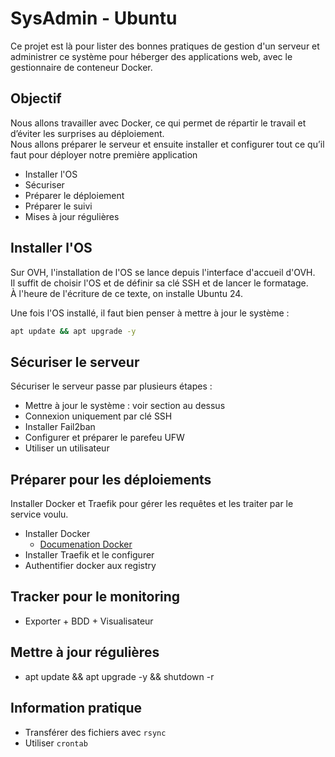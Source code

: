 # SysAdmin - Ubuntu

Ce projet est là pour lister des bonnes pratiques de gestion d'un serveur et administrer ce système pour héberger des applications web, avec le gestionnaire de conteneur Docker.

## Objectif

Nous allons travailler avec Docker, ce qui permet de répartir le travail et d’éviter les surprises au déploiement.  
Nous allons préparer le serveur et ensuite installer et configurer tout ce qu’il faut pour déployer notre première application
- Installer l'OS
- Sécuriser
- Préparer le déploiement
- Préparer le suivi
- Mises à jour régulières

## Installer l'OS

Sur OVH, l'installation de l'OS se lance depuis l'interface d'accueil d'OVH.  
Il suffit de choisir l'OS et de définir sa clé SSH et de lancer le formatage.  
À l'heure de l'écriture de ce texte, on installe Ubuntu 24.  

Une fois l'OS installé, il faut bien penser à mettre à jour le système : 
```bash
apt update && apt upgrade -y
```

## Sécuriser le serveur

Sécuriser le serveur passe par plusieurs étapes : 
- Mettre à jour le système : voir section au dessus
- Connexion uniquement par clé SSH
- Installer Fail2ban
- Configurer et préparer le parefeu UFW
- Utiliser un utilisateur 

## Préparer pour les déploiements

Installer Docker et Traefik pour gérer les requêtes et les traiter par le service voulu.

- Installer Docker
  - [Documenation Docker](https://docs.docker.com/engine/install/ubuntu/)
- Installer Traefik et le configurer
- Authentifier docker aux registry

## Tracker pour le monitoring

- Exporter + BDD + Visualisateur

## Mettre à jour régulières

- apt update && apt upgrade -y && shutdown -r

## Information pratique

- Transférer des fichiers avec `rsync`
- Utiliser `crontab`